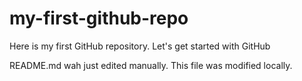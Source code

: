 # my-first-github-repo
Here is my first GitHub repository. Let's get started with GitHub

README.md wah just edited manually. This file was modified locally.

